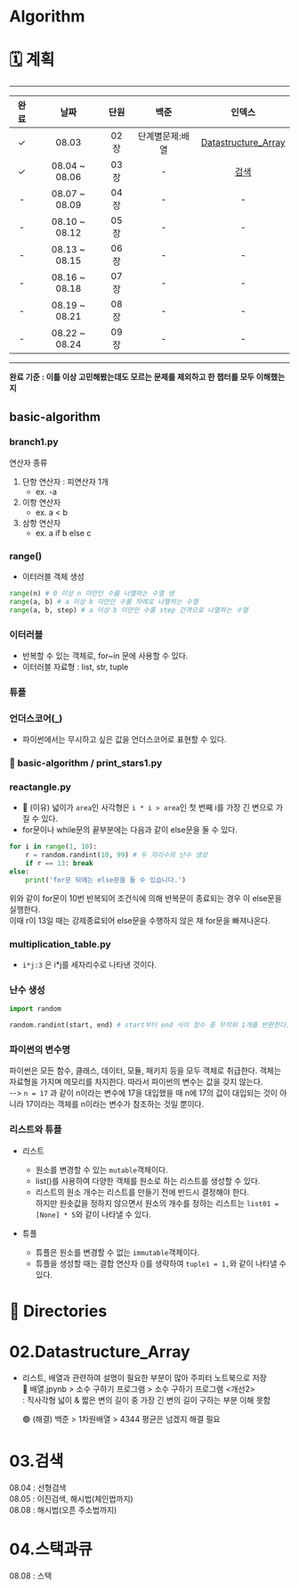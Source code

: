 # Algorithm

# 🗓 계획

***
|완료|날짜|단원|백준|인덱스|
|:--:|:--:|:--:|:--:|:--:|
|✓|08.03|02장|단계별문제:배열|[Datastructure_Array](#02datastructurearray)|
|✓|08.04 ~ 08.06|03장|-|[검색](#03검색)|
|-|08.07 ~ 08.09|04장|-|-|
|-|08.10 ~ 08.12|05장|-|-|
|-|08.13 ~ 08.15|06장|-|-|
|-|08.16 ~ 08.18|07장|-|-|
|-|08.19 ~ 08.21|08장|-|-|
|-|08.22 ~ 08.24|09장|-|-|
***
**완료 기준 : 이틀 이상 고민해봤는데도 모르는 문제를 제외하고 한 챕터를 모두 이해했는지**

## basic-algorithm

### branch1.py
연산자 종류
1. 단항 연산자 : 피연산자 1개
    - ex. -a
2. 이항 연산자
    - ex. a < b
3. 삼항 연산자
    - ex. a if b else c

### range()
- 이터러블 객체 생성
```python
range(n) # 0 이상 n 미만인 수를 나열하는 수열 생
range(a, b) # a 이상 b 미만인 수를 차례로 나열하는 수열
range(a, b, step) # a 이상 b 미만인 수를 step 간격으로 나열하는 수열
```

### 이터러블
- 반복할 수 있는 객체로, for~in 문에 사용할 수 있다.
- 이터러블 자료형 : list, str, tuple


### 튜플


### 언더스코어(_)
- 파이썬에서는 무시하고 싶은 값을 언더스코어로 표현할 수 있다.

### 🔴 basic-algorithm / print_stars1.py

### reactangle.py
- 🔴 (이유) 넓이가 ```area```인 사각형은 ```i * i > area```인 첫 번째 i를 가장 긴 변으로 가질 수 있다. 
- for문이나 while문의 끝부분에는 다음과 같이 else문을 둘 수 있다.
```python
for i in range(1, 10):
    r = random.randint(10, 99) # 두 자리수의 난수 생성
    if r == 13: break
else:
    print('for문 뒤에는 else문을 둘 수 있습니다.')
```
위와 같이 for문이 10번 반복되어 조건식에 의해 반복문이 종료되는 경우 이 else문을 실행한다. <br/>
이때 r이 13일 때는 강제종료되어 else문을 수행하지 않은 채 for문을 빠져나온다.<br/>

### multiplication_table.py
- ```i*j:3``` 은 i*j를 세자리수로 나타낸 것이다.

### 난수 생성
```python
import random

random.randint(start, end) # start부터 end 사이 정수 중 무작위 1개를 반환한다.
```

### 파이썬의 변수명
파이썬은 모든 함수, 클래스, 데이터, 모듈, 패키지 등을 모두 객체로 취급한다. 객체는 자료형을 가지며 메모리를 차지한다. 따라서 파이썬의 변수는 값을 갖지 않는다.<br/>
--> ```n = 17``` 과 같이 n이라는 변수에 17을 대입했을 때 n에 17의 값이 대입되는 것이 아니라 17이라는 객체를 n이라는 변수가 참조하는 것일 뿐이다.<br/>

### 리스트와 튜플
- 리스트
    - 원소를 변경할 수 있는 ```mutable```객체이다.<br/>
    - list()를 사용하여 다양한 객체를 원소로 하는 리스트를 생성할 수 있다.<br/>
    - 리스트의 원소 개수는 리스트를 만들기 전에 반드시 결정해야 한다. <br/>
      하지만 원솟값을 정하지 않으면서 원소의 개수를 정하는 리스트는 ```list01 = [None] * 5```와 같이 나타낼 수 있다.<br/>

- 튜플<br/>
    - 튜플은 원소를 변경할 수 없는 ```immutable```객체이다.<br/>
    - 튜플을 생성할 때는 결합 연산자 ()를 생략하여 ```tuple1 = 1,```와 같이 나타낼 수 있다.<br/>

# 📁 Directories

#  02.Datastructure_Array
- 리스트, 배열과 관련하여 설명이 필요한 부분이 많아 주피터 노트북으로 저장<br/>
    🔴 배열.jpynb > 소수 구하기 프로그램 > 소수 구하기 프로그램 <개선2><br/>
        : 직사각형 넓이 & 짧은 변의 길이 중 가장 긴 변의 길이 구하는 부분 이해 못함<br/>
    
    🟢 (해결) 백준 > 1차원배열 > 4344 평균은 넘겠지 해결 필요<br/>

# 03.검색
08.04 : 선형검색<br/>
08.05 : 이진검색, 해시법(체인법까지)<br/>
08.08 : 해시법(오픈 주소법까지)<br/>

# 04.스택과큐
08.08 : 스택<br/>